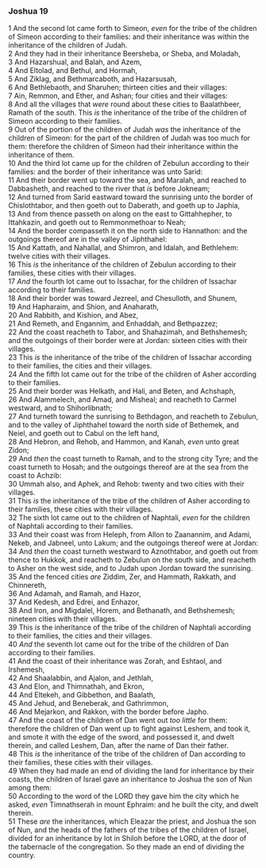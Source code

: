 ### Joshua 19

1 And the second lot came forth to Simeon, *even* for the tribe of the children of Simeon according to their families: and their inheritance was within the inheritance of the children of Judah.  
2 And they had in their inheritance Beersheba, or Sheba, and Moladah,  
3 And Hazarshual, and Balah, and Azem,  
4 And Eltolad, and Bethul, and Hormah,  
5 And Ziklag, and Bethmarcaboth, and Hazarsusah,  
6 And Bethlebaoth, and Sharuhen; thirteen cities and their villages:  
7 Ain, Remmon, and Ether, and Ashan; four cities and their villages:  
8 And all the villages that *were* round about these cities to Baalathbeer, Ramath of the south. This *is* the inheritance of the tribe of the children of Simeon according to their families.  
9 Out of the portion of the children of Judah *was* the inheritance of the children of Simeon: for the part of the children of Judah was too much for them: therefore the children of Simeon had their inheritance within the inheritance of them.  
10 And the third lot came up for the children of Zebulun according to their families: and the border of their inheritance was unto Sarid:  
11 And their border went up toward the sea, and Maralah, and reached to Dabbasheth, and reached to the river that *is* before Jokneam;  
12 And turned from Sarid eastward toward the sunrising unto the border of Chislothtabor, and then goeth out to Daberath, and goeth up to Japhia,  
13 And from thence passeth on along on the east to Gittahhepher, to Ittahkazin, and goeth out to Remmonmethoar to Neah;  
14 And the border compasseth it on the north side to Hannathon: and the outgoings thereof are in the valley of Jiphthahel:  
15 And Kattath, and Nahallal, and Shimron, and Idalah, and Bethlehem: twelve cities with their villages.  
16 This *is* the inheritance of the children of Zebulun according to their families, these cities with their villages.  
17 *And* the fourth lot came out to Issachar, for the children of Issachar according to their families.  
18 And their border was toward Jezreel, and Chesulloth, and Shunem,  
19 And Hapharaim, and Shion, and Anaharath,  
20 And Rabbith, and Kishion, and Abez,  
21 And Remeth, and Engannim, and Enhaddah, and Bethpazzez;  
22 And the coast reacheth to Tabor, and Shahazimah, and Bethshemesh; and the outgoings of their border were at Jordan: sixteen cities with their villages.  
23 This *is* the inheritance of the tribe of the children of Issachar according to their families, the cities and their villages.  
24 And the fifth lot came out for the tribe of the children of Asher according to their families.  
25 And their border was Helkath, and Hali, and Beten, and Achshaph,  
26 And Alammelech, and Amad, and Misheal; and reacheth to Carmel westward, and to Shihorlibnath;  
27 And turneth toward the sunrising to Bethdagon, and reacheth to Zebulun, and to the valley of Jiphthahel toward the north side of Bethemek, and Neiel, and goeth out to Cabul on the left hand,  
28 And Hebron, and Rehob, and Hammon, and Kanah, *even* unto great Zidon;  
29 And *then* the coast turneth to Ramah, and to the strong city Tyre; and the coast turneth to Hosah; and the outgoings thereof are at the sea from the coast to Achzib:  
30 Ummah also, and Aphek, and Rehob: twenty and two cities with their villages.  
31 This *is* the inheritance of the tribe of the children of Asher according to their families, these cities with their villages.  
32 The sixth lot came out to the children of Naphtali, *even* for the children of Naphtali according to their families.  
33 And their coast was from Heleph, from Allon to Zaanannim, and Adami, Nekeb, and Jabneel, unto Lakum; and the outgoings thereof were at Jordan:  
34 And *then* the coast turneth westward to Aznothtabor, and goeth out from thence to Hukkok, and reacheth to Zebulun on the south side, and reacheth to Asher on the west side, and to Judah upon Jordan toward the sunrising.  
35 And the fenced cities *are* Ziddim, Zer, and Hammath, Rakkath, and Chinnereth,  
36 And Adamah, and Ramah, and Hazor,  
37 And Kedesh, and Edrei, and Enhazor,  
38 And Iron, and Migdalel, Horem, and Bethanath, and Bethshemesh; nineteen cities with their villages.  
39 This *is* the inheritance of the tribe of the children of Naphtali according to their families, the cities and their villages.  
40 *And* the seventh lot came out for the tribe of the children of Dan according to their families.  
41 And the coast of their inheritance was Zorah, and Eshtaol, and Irshemesh,  
42 And Shaalabbin, and Ajalon, and Jethlah,  
43 And Elon, and Thimnathah, and Ekron,  
44 And Eltekeh, and Gibbethon, and Baalath,  
45 And Jehud, and Beneberak, and Gathrimmon,  
46 And Mejarkon, and Rakkon, with the border before Japho.  
47 And the coast of the children of Dan went out *too little* for them: therefore the children of Dan went up to fight against Leshem, and took it, and smote it with the edge of the sword, and possessed it, and dwelt therein, and called Leshem, Dan, after the name of Dan their father.  
48 This *is* the inheritance of the tribe of the children of Dan according to their families, these cities with their villages.  
49 When they had made an end of dividing the land for inheritance by their coasts, the children of Israel gave an inheritance to Joshua the son of Nun among them:  
50 According to the word of the LORD they gave him the city which he asked, *even* Timnathserah in mount Ephraim: and he built the city, and dwelt therein.  
51 These *are* the inheritances, which Eleazar the priest, and Joshua the son of Nun, and the heads of the fathers of the tribes of the children of Israel, divided for an inheritance by lot in Shiloh before the LORD, at the door of the tabernacle of the congregation. So they made an end of dividing the country.  
